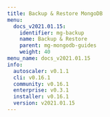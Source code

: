 ```yaml
---
title: Backup & Restore MongoDB
menu:
  docs_v2021.01.15:
    identifier: mg-backup
    name: Backup & Restore
    parent: mg-mongodb-guides
    weight: 40
menu_name: docs_v2021.01.15
info:
  autoscaler: v0.1.1
  cli: v0.16.1
  community: v0.16.1
  enterprise: v0.3.1
  installer: v0.16.1
  version: v2021.01.15
---
```


